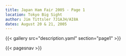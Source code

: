 ```yaml
---
title: Japan Ham Fair 2005 - Page 1
location: Tokyo Big Sight
author: Jim Tittsler 7J1AJH/AI8A
dates: August 20 & 21, 2005
---
```


{{< gallery src="description.yaml" section="page1" >}}

{{< pagesnav >}}
